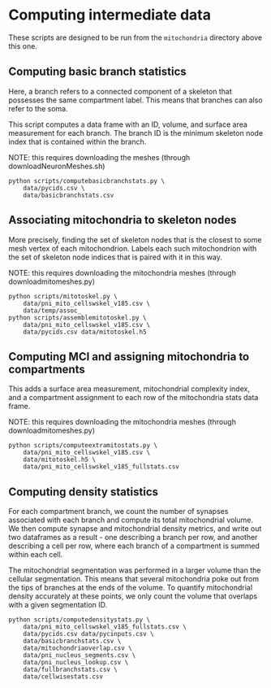 # Computing intermediate data

These scripts are designed to be run from the `mitochondria` directory above this one.

## Computing basic branch statistics
Here, a branch refers to a connected component of a skeleton that possesses
the same compartment label. This means that branches can also refer to the
soma.

This script computes a data frame with an ID, volume, and surface area
measurement for each branch. The branch ID is the minimum skeleton node index
that is contained within the branch.

NOTE: this requires downloading the meshes (through downloadNeuronMeshes.sh)
```
python scripts/computebasicbranchstats.py \
    data/pycids.csv \
    data/basicbranchstats.csv
```


## Associating mitochondria to skeleton nodes
More precisely, finding the set of skeleton nodes that is the closest to
some mesh vertex of each mitochondrion. Labels each such mitochondrion
with the set of skeleton node indices that is paired with it in this way.

NOTE: this requires downloading the mitochondria meshes (through downloadmitomeshes.py)
```
python scripts/mitotoskel.py \
    data/pni_mito_cellswskel_v185.csv \
    data/temp/assoc_
python scripts/assemblemitotoskel.py \
    data/pni_mito_cellswskel_v185.csv \
    data/pycids.csv data/mitotoskel.h5
```


## Computing MCI and assigning mitochondria to compartments
This adds a surface area measurement, mitochondrial complexity index,
and a compartment assignment to each row of the mitochondria stats
data frame.

NOTE: this requires downloading the mitochondria meshes (through downloadmitomeshes.py)
```
python scripts/computeextramitostats.py \
    data/pni_mito_cellswskel_v185.csv \
    data/mitotoskel.h5 \
    data/pni_mito_cellswskel_v185_fullstats.csv
```


## Computing density statistics
For each compartment branch, we count the number of synapses associated
with each branch and compute its total mitochondrial volume. We then
compute synapse and mitochondrial density metrics, and write out
two dataframes as a result - one describing a branch per row, and
another describing a cell per row, where each branch of a compartment
is summed within each cell.

The mitochondrial segmentation was performed in a larger volume than the
cellular segmentation. This means that several mitochondria poke out from
the tips of branches at the ends of the volume. To quantify mitochondrial
density accurately at these points, we only count the volume that overlaps
with a given segmentation ID.
```
python scripts/computedensitystats.py \
    data/pni_mito_cellswskel_v185_fullstats.csv \
    data/pycids.csv data/pycinputs.csv \
    data/basicbranchstats.csv \
    data/mitochondriaoverlap.csv \
    data/pni_nucleus_segments.csv \
    data/pni_nucleus_lookup.csv \
    data/fullbranchstats.csv \
    data/cellwisestats.csv
```
